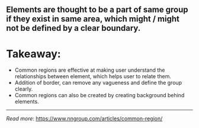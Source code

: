 ## Elements are thought to be a part of same group if they exist in same area, which might / might not be defined by a clear boundary.

# Takeaway:
- Common regions are effective at making user understand the relationships between element, which helps user to relate them.
- Addition of border, can remove any vagueness and define the group clearly.
- Common regions can also be created by creating background behind elements.

---

*Read more*: https://www.nngroup.com/articles/common-region/
